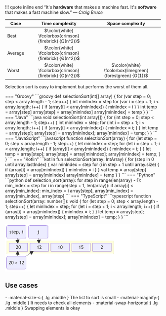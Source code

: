 !!! quote inline end
    &ldquo;It's **hardware** that makes a machine fast. It's **software** that
    makes a fast machine slow.&rdquo;
    &mdash; *Craig Bruce*

Case | Time complexity | Space complexity
--- | :---: | :---:
Best | $\color{white} \fcolorbox{crimson}{firebrick} {Ω(n^2)}$
Average | $\color{white} \fcolorbox{crimson}{firebrick} {Θ(n^2)}$
Worst | $\color{white} \fcolorbox{crimson}{firebrick} {O(n^2)}$ | $\color{white} \fcolorbox{limegreen}{forestgreen} {O(1)}$

Selection sort is easy to implement but performs the worst of them all.

<div class="grid" markdown>
=== "Groovy"
    ```groovy
    def selectionSort(int[] array) {
        for (var step = 0; step < array.length - 1; step++) {
            int minIndex = step
            for (var i = step + 1; i < array.length; i++) {
                if (array[i] < array[minIndex]) {
                    minIndex = i
                }
            }
            int temp = array[step]
            array[step] = array[minIndex]
            array[minIndex] = temp
        }
    }
    ```
=== "Java"
    ```java
    void selectionSort(int array[]) {
        for (int step = 0; step < array.length - 1; step++) {
            int minIndex = step;
            for (int i = step + 1; i < array.length; i++) {
                if (array[i] < array[minIndex]) {
                    minIndex = i;
                }
            }
            int temp = array[step];
            array[step] = array[minIndex];
            array[minIndex] = temp;
        }
    }
    ```
=== "JavaScript"
    ```javascript
    function selectionSort(array) {
      for (let step = 0; step < array.length - 1; step++) {
        let minIndex = step;
        for (let i = step + 1; i < array.length; i++) {
          if (array[i] < array[minIndex]) {
            minIndex = i;
          }
        }
        let temp = array[step];
        array[step] = array[minIndex];
        array[minIndex] = temp;
      }
    }
    ```
=== "Kotlin"
    ```kotlin
    fun selectionSort(array: IntArray) {
        for (step in 0 until array.lastIndex) {
            var minIndex = step
            for (i in step + 1 until array.size) {
                if (array[i] < array[minIndex]) {
                    minIndex = i
                }
            }
            val temp = array[step]
            array[step] = array[minIndex]
            array[minIndex] = temp
        }
    }
    ```
=== "Python"
    ```python
    def selection_sort(array):
        for step in range(len(array) - 1):
            min_index = step
            for i in range(step + 1, len(array)):
                if array[i] < array[min_index]:
                    min_index = i
            array[step], array[min_index] = array[min_index], array[step]
    ```
=== "TypeScript"
    ```typescript
    function selectionSort(array: number[]): void {
      for (let step = 0; step < array.length - 1; step++) {
        let minIndex = step;
        for (let i = step + 1; i < array.length; i++) {
          if (array[i] < array[minIndex]) {
            minIndex = i;
          }
        }
        let temp = array[step];
        array[step] = array[minIndex];
        array[minIndex] = temp;
      }
    }
    ```

![](../images/sorting/selection_sort.gif)
</div>

## Use cases

<div class="grid cards" markdown>
- :material-size-s:{ .lg .middle } The list to sort is small
- :material-magnify:{ .lg .middle } It needs to check all elements
- :material-swap-horizontal:{ .lg .middle } Swapping elements is okay
</div>
